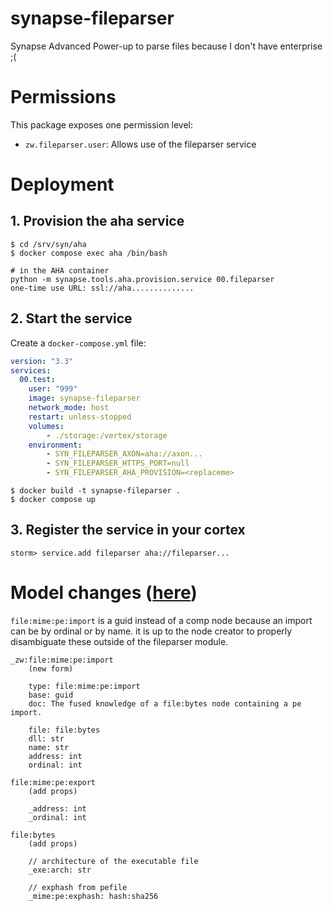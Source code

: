 # synapse-fileparser
Synapse Advanced Power-up to parse files because I don't have enterprise ;(

# Permissions

This package exposes one permission level:

* `zw.fileparser.user`: Allows use of the fileparser service

# Deployment

## 1. Provision the aha service

```
$ cd /srv/syn/aha
$ docker compose exec aha /bin/bash

# in the AHA container
python -m synapse.tools.aha.provision.service 00.fileparser
one-time use URL: ssl://aha..............
```

## 2. Start the service

Create a `docker-compose.yml` file:

```yaml
version: "3.3"
services:
  00.test:
    user: "999"
    image: synapse-fileparser
    network_mode: host
    restart: unless-stopped
    volumes:
        - ./storage:/vertex/storage
    environment:
        - SYN_FILEPARSER_AXON=aha://axon...
        - SYN_FILEPARSER_HTTPS_PORT=null
        - SYN_FILEPARSER_AHA_PROVISION=<replaceme>
```

```
$ docker build -t synapse-fileparser .
$ docker compose up
```

## 3. Register the service in your cortex

```
storm> service.add fileparser aha://fileparser...
```

# Model changes ([here](https://github.com/captainGeech42/synapse-fileparser/blob/main/fileparser/consts.py#L18))

`file:mime:pe:import` is a guid instead of a comp node because an import can be by ordinal or by name. it is up to the node creator to properly disambiguate these outside of the fileparser module.

```
_zw:file:mime:pe:import
    (new form)

    type: file:mime:pe:import
    base: guid
    doc: The fused knowledge of a file:bytes node containing a pe import.
    
    file: file:bytes
    dll: str
    name: str
    address: int
    ordinal: int
```
```  
file:mime:pe:export
    (add props)

    _address: int
    _ordinal: int
```
```  
file:bytes
    (add props)

    // architecture of the executable file
    _exe:arch: str

    // exphash from pefile
    _mime:pe:exphash: hash:sha256
```